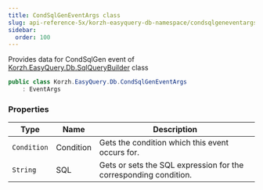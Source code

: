 ```yaml
---
title: CondSqlGenEventArgs class
slug: api-reference-5x/korzh-easyquery-db-namespace/condsqlgeneventargs-class
sidebar:
  order: 100
---
```


Provides data for CondSqlGen event of [Korzh.EasyQuery.Db.SqlQueryBuilder](///easyquery/docs/api-reference-5x/korzh-easyquery-db-namespace/sqlquerybuilder-class) class
```csharp
public class Korzh.EasyQuery.Db.CondSqlGenEventArgs
    : EventArgs

```

### Properties

| Type | Name | Description | 
| --- | --- | --- | 
| `Condition` | Condition | Gets the condition which this event occurs for. | 
| `String` | SQL | Gets or sets the SQL expression for the corresponding condition. |
